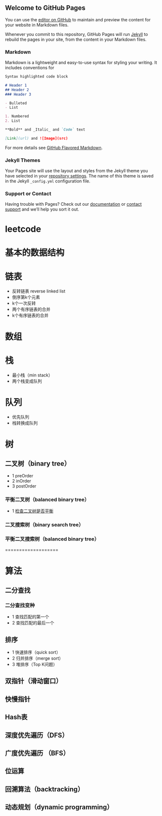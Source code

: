 ## Welcome to GitHub Pages

You can use the [editor on GitHub](https://github.com/cl7106786/lafeng.github.io/edit/main/docs/index.md) to maintain and preview the content for your website in Markdown files.

Whenever you commit to this repository, GitHub Pages will run [Jekyll](https://jekyllrb.com/) to rebuild the pages in your site, from the content in your Markdown files.

### Markdown

Markdown is a lightweight and easy-to-use syntax for styling your writing. It includes conventions for

```markdown
Syntax highlighted code block

# Header 1
## Header 2
### Header 3

- Bulleted
- List

1. Numbered
2. List

**Bold** and _Italic_ and `Code` text

[Link](url) and ![Image](src)
```

For more details see [GitHub Flavored Markdown](https://guides.github.com/features/mastering-markdown/).

### Jekyll Themes

Your Pages site will use the layout and styles from the Jekyll theme you have selected in your [repository settings](https://github.com/cl7106786/lafeng.github.io/settings). The name of this theme is saved in the Jekyll `_config.yml` configuration file.

### Support or Contact

Having trouble with Pages? Check out our [documentation](https://docs.github.com/categories/github-pages-basics/) or [contact support](https://github.com/contact) and we’ll help you sort it out.





# leetcode


# 基本的数据结构

# 链表
- 反转链表 reverse linked list
- 倒序第k个元素
- k个一次反转
- 两个有序链表的合并
- k个有序链表的合并

# 数组


# 栈
- 最小栈（min stack）
- 两个栈变成队列

# 队列

- 优先队列
- 栈转换成队列




# 树
## 二叉树（binary tree）
* 1 preOrder
* 2 inOrder
* 3 postOrder

### 平衡二叉树（balanced binary tree）
* 1 [检查二叉树是否平衡](https://leetcode-cn.com/problems/check-balance-lcci/)



### 二叉搜索树（binary search tree）
### 平衡二叉搜索树（balanced binary tree）
===================
# 算法
## 二分查找
### 二分查找变种
* 1 查找匹配的第一个
* 2 查找匹配的最后一个

## 排序
* 1 快速排序（quick sort）
* 2 归并排序（merge sort）
* 3 堆排序（Top K问题）

## 双指针（滑动窗口）


## 快慢指针

## Hash表

## 深度优先遍历（DFS）

## 广度优先遍历 （BFS）

## 位运算

## 回溯算法（backtracking）

## 动态规划（dynamic programming）









    


